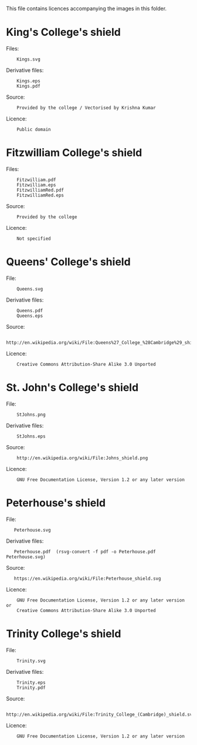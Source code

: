 This file contains licences accompanying the images in this folder.

# King's College's shield

Files:

        Kings.svg

Derivative files:

        Kings.eps
        Kings.pdf

Source:

        Provided by the college / Vectorised by Krishna Kumar

Licence:

        Public domain


# Fitzwilliam College's shield

Files:

        Fitzwilliam.pdf
        Fitzwilliam.eps
        FitzwilliamRed.pdf
        FitzwilliamRed.eps

Source:

        Provided by the college

Licence:

        Not specified



# Queens' College's shield

File:

        Queens.svg

Derivative files:

        Queens.pdf
        Queens.eps

Source:

        http://en.wikipedia.org/wiki/File:Queens%27_College_%28Cambridge%29_shield.svg

Licence:

        Creative Commons Attribution-Share Alike 3.0 Unported



# St. John's College's shield

File:

        StJohns.png

Derivative files:

        StJohns.eps

Source:

        http://en.wikipedia.org/wiki/File:Johns_shield.png

Licence:

        GNU Free Documentation License, Version 1.2 or any later version



# Peterhouse's shield

File:

       Peterhouse.svg

Derivative files:

       Peterhouse.pdf  (rsvg-convert -f pdf -o Peterhouse.pdf Peterhouse.svg)

Source:

       https://en.wikipedia.org/wiki/File:Peterhouse_shield.svg

Licence:

        GNU Free Documentation License, Version 1.2 or any later version or
        Creative Commons Attribution-Share Alike 3.0 Unported



# Trinity College's shield

File:

        Trinity.svg

Derivative files:

        Trinity.eps
        Trinity.pdf

Source:

        http://en.wikipedia.org/wiki/File:Trinity_College_(Cambridge)_shield.svg

Licence:

        GNU Free Documentation License, Version 1.2 or any later version
